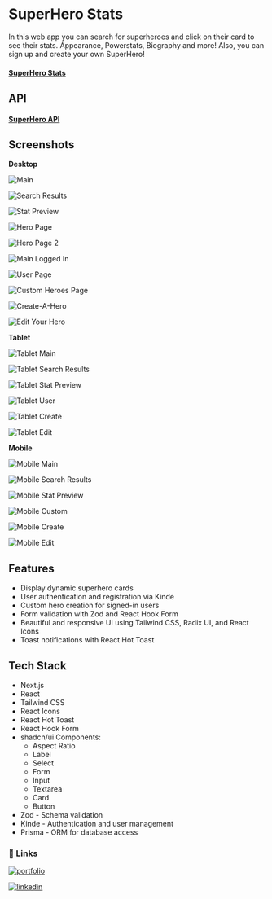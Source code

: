 # SuperHero Stats

In this web app you can search for superheroes and click on their card to see their stats. Appearance, Powerstats, Biography and more! Also, you can sign up and create your own SuperHero!

#### [SuperHero Stats](https://superhero-stats-version2.vercel.app/)

## API

#### [SuperHero API](https://superheroapi.com/index.html)

## Screenshots

**Desktop**

![Main](./public/screenshots/desktop/desktop-main.png)

![Search Results](./public/screenshots/desktop/desktop-search.png)

![Stat Preview](./public/screenshots/desktop/desktop-stat-preview.png)

![Hero Page](./public/screenshots/desktop/desktop-hero.png)

![Hero Page 2](./public/screenshots/desktop/desktop-hero-2.png)

![Main Logged In](./public/screenshots/desktop/desktop-logged-in.png)

![User Page](./public/screenshots/desktop/desktop-user.png)

![Custom Heroes Page](./public/screenshots/desktop/desktop-custom.png)

![Create-A-Hero](./public/screenshots/desktop/desktop-create.png)

![Edit Your Hero](./public/screenshots/desktop/desktop-edit.png)

**Tablet**

![Tablet Main](./public/screenshots/tablet/tablet-main.png)

![Tablet Search Results](./public/screenshots/tablet/tablet-search.png)

![Tablet Stat Preview](./public/screenshots/tablet/tablet-stat-preview.png)

![Tablet User](./public/screenshots/tablet/tablet-user.png)

![Tablet Create](./public/screenshots/tablet/tablet-create.png)

![Tablet Edit](./public/screenshots/tablet/tablet-edit.png)

**Mobile**

![Mobile Main](./public/screenshots/mobile/mobile-main.png)

![Mobile Search Results](./public/screenshots/mobile/mobile-search.png)

![Mobile Stat Preview](./public/screenshots/mobile/mobile-stat-preview.png)

![Mobile Custom](./public/screenshots/mobile/mobile-custom.png)

![Mobile Create](./public/screenshots/mobile/mobile-create.png)

![Mobile Edit](./public/screenshots/mobile/mobile-edit.png)

## Features

- Display dynamic superhero cards
- User authentication and registration via Kinde
- Custom hero creation for signed-in users
- Form validation with Zod and React Hook Form
- Beautiful and responsive UI using Tailwind CSS, Radix UI, and React Icons
- Toast notifications with React Hot Toast

## Tech Stack

- Next.js
- React
- Tailwind CSS
- React Icons
- React Hot Toast
- React Hook Form
- shadcn/ui Components:
  - Aspect Ratio
  - Label
  - Select
  - Form
  - Input
  - Textarea
  - Card
  - Button
- Zod - Schema validation
- Kinde - Authentication and user management
- Prisma - ORM for database access

### 🔗 Links

[![portfolio](https://img.shields.io/badge/my_portfolio-000?style=for-the-badge&logo=ko-fi&logoColor=white)](https://andrew-weaver-portfolio.vercel.app/)

[![linkedin](https://img.shields.io/badge/linkedin-0A66C2?style=for-the-badge&logo=linkedin&logoColor=white)](https://www.linkedin.com/in/andrew-weaver-1725-profile/)
